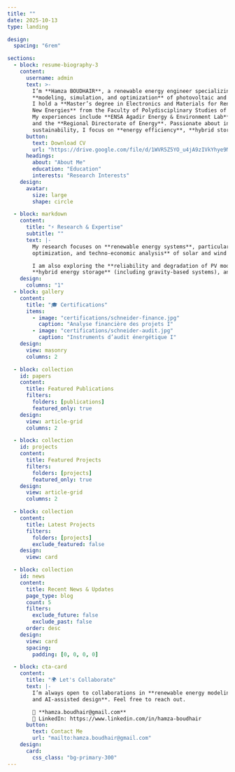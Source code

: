 ```yaml
---
title: ""
date: 2025-10-13
type: landing

design:
  spacing: "6rem"

sections:
  - block: resume-biography-3
    content:
      username: admin
      text: >-
        I’m **Hamza BOUDHAIR**, a renewable energy engineer specializing in the
        **modeling, simulation, and optimization** of photovoltaic and wind systems.
        I hold a **Master’s degree in Electronics and Materials for Renewable and
        New Energies** from the Faculty of Polydisciplinary Studies of Ouarzazate (Morocco).
        My experiences include **ENSA Agadir Energy & Environment Lab**, **ECOWATT**,
        and the **Regional Directorate of Energy**. Passionate about innovation and
        sustainability, I focus on **energy efficiency**, **hybrid storage**, and **AI-based optimization**.
      button:
        text: Download CV
        url: "https://drive.google.com/file/d/1WVR5Z5YO_u4jA9zIVkYhye9MBx3cq6_C/view?usp=sharing"
      headings:
        about: "About Me"
        education: "Education"
        interests: "Research Interests"
    design:
      avatar:
        size: large
        shape: circle

  - block: markdown
    content:
      title: "⚡ Research & Expertise"
      subtitle: ""
      text: |-
        My research focuses on **renewable energy systems**, particularly the **simulation,
        optimization, and techno-economic analysis** of solar and wind systems.

        I am also exploring the **reliability and degradation of PV modules** in desert environments,
        **hybrid energy storage** (including gravity-based systems), and **AI applications**.
    design:
      columns: "1"
  - block: gallery
    content:
      title: "🎓 Certifications"
      items:
        - image: "certifications/schneider-finance.jpg"
          caption: "Analyse financière des projets I"
        - image: "certifications/schneider-audit.jpg"
          caption: "Instruments d’audit énergétique I"
    design:
      view: masonry
      columns: 2

  - block: collection
    id: papers
    content:
      title: Featured Publications
      filters:
        folders: [publications]
        featured_only: true
    design:
      view: article-grid
      columns: 2

  - block: collection
    id: projects
    content:
      title: Featured Projects
      filters:
        folders: [projects]
        featured_only: true
    design:
      view: article-grid
      columns: 2

  - block: collection
    content:
      title: Latest Projects
      filters:
        folders: [projects]
        exclude_featured: false
    design:
      view: card

  - block: collection
    id: news
    content:
      title: Recent News & Updates
      page_type: blog
      count: 5
      filters:
        exclude_future: false
        exclude_past: false
      order: desc
    design:
      view: card
      spacing:
        padding: [0, 0, 0, 0]

  - block: cta-card
    content:
      title: "🌍 Let's Collaborate"
      text: |-
        I’m always open to collaborations in **renewable energy modeling, optimization,
        and AI-assisted design**. Feel free to reach out.

        📧 **hamza.boudhair@gmail.com**  
        🔗 LinkedIn: https://www.linkedin.com/in/hamza-boudhair
      button:
        text: Contact Me
        url: "mailto:hamza.boudhair@gmail.com"
    design:
      card:
        css_class: "bg-primary-300"
---
```

